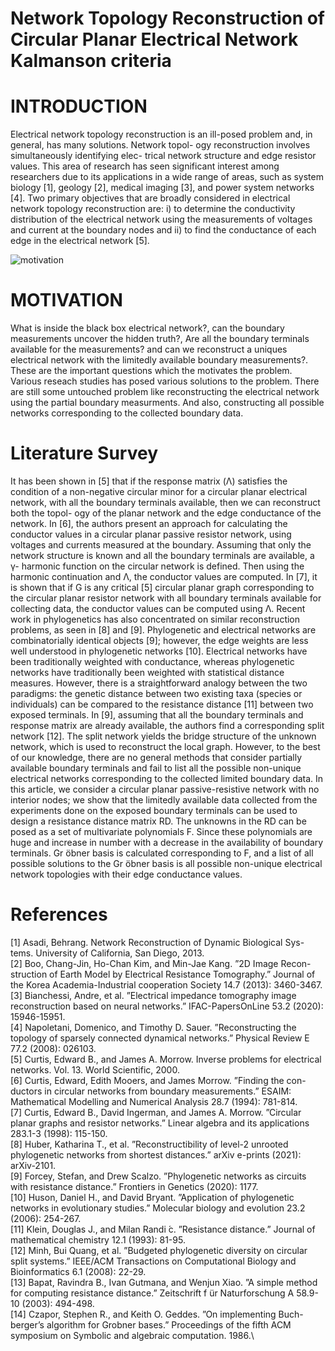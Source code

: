 # Network Topology Reconstruction of Circular Planar Electrical Network Kalmanson criteria
# INTRODUCTION
Electrical network topology reconstruction is an ill-posed
problem and, in general, has many solutions. Network topol-
ogy reconstruction involves simultaneously identifying elec-
trical network structure and edge resistor values. This area of
research has seen significant interest among researchers due
to its applications in a wide range of areas, such as system
biology [1], geology [2], medical imaging [3], and power
system networks [4]. Two primary objectives that are broadly
considered in electrical network topology reconstruction are:
i) to determine the conductivity distribution of the electrical
network using the measurements of voltages and current at
the boundary nodes and ii) to find the conductance of each
edge in the electrical network [5]. 

<div align="justify">
  
  ![motivation](https://github.com/ShivanB/Shivan-Biradar/blob/master/assets/img/motivation.jpg)

  </div>
  
# MOTIVATION
What is inside the black box electrical network?, can the boundary measurements uncover the hidden truth?, Are all the boundary terminals available for the measurements? and can we reconstruct a uniques electrical network with the limitedly available boundary measurements?. These are the important questions which the motivates the problem. Various reseach studies has posed various solutions to the problem. There are still some untouched problem like reconstructing the electrical network using the partial boundary measurments. And also, constructing all possible networks corresponding to the collected boundary data.

# Literature Survey
It has been shown in [5] that if the response matrix (Λ)
satisfies the condition of a non-negative circular minor for
a circular planar electrical network, with all the boundary
terminals available, then we can reconstruct both the topol-
ogy of the planar network and the edge conductance of
the network. In [6], the authors present an approach for
calculating the conductor values in a circular planar passive
resistor network, using voltages and currents measured at
the boundary. Assuming that only the network structure is
known and all the boundary terminals are available, a γ-
harmonic function on the circular network is defined. Then
using the harmonic continuation and Λ, the conductor values
are computed. In [7], it is shown that if G is any critical
[5] circular planar graph corresponding to the circular planar
resistor network with all boundary terminals available for
collecting data, the conductor values can be computed using Λ.
Recent work in phylogenetics has also concentrated on similar
reconstruction problems, as seen in [8] and [9]. Phylogenetic
and electrical networks are combinatorially identical objects
[9]; however, the edge weights are less well understood in
phylogenetic networks [10]. Electrical networks have been
traditionally weighted with conductance, whereas phylogenetic
networks have traditionally been weighted with statistical
distance measures. However, there is a straightforward analogy
between the two paradigms: the genetic distance between two
existing taxa (species or individuals) can be compared to the
resistance distance [11] between two exposed terminals. In [9],
assuming that all the boundary terminals and response matrix
are already available, the authors find a corresponding split
network [12]. The split network yields the bridge structure
of the unknown network, which is used to reconstruct the
local graph. However, to the best of our knowledge, there are
no general methods that consider partially available boundary
terminals and fail to list all the possible non-unique electrical
networks corresponding to the collected limited boundary data.
In this article, we consider a circular planar passive-resistive
network with no interior nodes; we show that the limitedly
available data collected from the experiments done on the
exposed boundary terminals can be used to design a resistance
distance matrix RD. The unknowns in the RD can be posed as
a set of multivariate polynomials F. Since these polynomials
are huge and increase in number with a decrease in the
availability of boundary terminals. Gr ̈obner basis is calculated
corresponding to F, and a list of all possible solutions to the
Gr ̈obner basis is all possible non-unique electrical network
topologies with their edge conductance values.

# References
[1] Asadi, Behrang. Network Reconstruction of Dynamic Biological Sys-
tems. University of California, San Diego, 2013.\
[2] Boo, Chang-Jin, Ho-Chan Kim, and Min-Jae Kang. ”2D Image Recon-
struction of Earth Model by Electrical Resistance Tomography.” Journal
of the Korea Academia-Industrial cooperation Society 14.7 (2013):
3460-3467.\
[3] Bianchessi, Andre, et al. ”Electrical impedance tomography image
reconstruction based on neural networks.” IFAC-PapersOnLine 53.2
(2020): 15946-15951.\
[4] Napoletani, Domenico, and Timothy D. Sauer. ”Reconstructing the
topology of sparsely connected dynamical networks.” Physical Review
E 77.2 (2008): 026103.\
[5] Curtis, Edward B., and James A. Morrow. Inverse problems for electrical
networks. Vol. 13. World Scientific, 2000.\
[6] Curtis, Edward, Edith Mooers, and James Morrow. ”Finding the con-
ductors in circular networks from boundary measurements.” ESAIM:
Mathematical Modelling and Numerical Analysis 28.7 (1994): 781-814.\
[7] Curtis, Edward B., David Ingerman, and James A. Morrow. ”Circular
planar graphs and resistor networks.” Linear algebra and its applications
283.1-3 (1998): 115-150.\
[8] Huber, Katharina T., et al. ”Reconstructibility of level-2 unrooted
phylogenetic networks from shortest distances.” arXiv e-prints (2021):
arXiv-2101.\
[9] Forcey, Stefan, and Drew Scalzo. ”Phylogenetic networks as circuits
with resistance distance.” Frontiers in Genetics (2020): 1177.\
[10] Huson, Daniel H., and David Bryant. ”Application of phylogenetic
networks in evolutionary studies.” Molecular biology and evolution 23.2
(2006): 254-267.\
[11] Klein, Douglas J., and Milan Randi ́c. ”Resistance distance.” Journal of
mathematical chemistry 12.1 (1993): 81-95.\
[12] Minh, Bui Quang, et al. ”Budgeted phylogenetic diversity on circular
split systems.” IEEE/ACM Transactions on Computational Biology and
Bioinformatics 6.1 (2008): 22-29.\
[13] Bapat, Ravindra B., Ivan Gutmana, and Wenjun Xiao. ”A simple method
for computing resistance distance.” Zeitschrift f ̈ur Naturforschung A
58.9-10 (2003): 494-498.\
[14] Czapor, Stephen R., and Keith O. Geddes. ”On implementing Buch-
berger’s algorithm for Grobner bases.” Proceedings of the fifth ACM
symposium on Symbolic and algebraic computation. 1986.\
